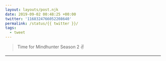 ```yaml
---
layout: layouts/post.njk
date: 2019-09-02 00:48:25 +00:00
twitter: '1168324766052208640'
permalink: /status/{{ twitter }}/
tags: 
  - tweet
---
```


> Time for Mindhunter Season 2 ✌️

---
